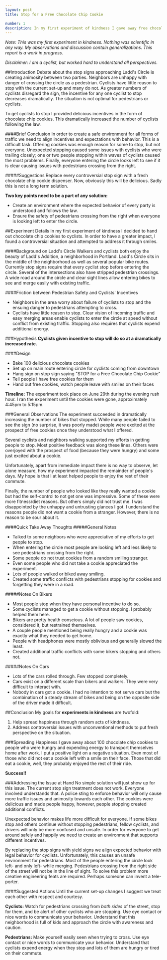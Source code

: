 ```yaml
--- 
layout: post 
title: Stop for a Free Chocolate Chip Cookie

number: 1
description: In my first experiment of kindness I gave away free chocolate chip cookies to people in Ladd's Circle during the evening commute. Previous evidence showed almost no one stopping. I demonstrated that with proper incentives cyclists are happy to stop. By addressing this issue with positive action I gained a greater understanding of the problems and potential solutions.
---
```

_Note: This was my first experiment in kindness. Nothing was scientific in any way. My observations and discussion contain generalizations. This report is a work in progress._

_Disclaimer: I am a cyclist, but worked hard to understand all perspectives._

##Introduction
Debate about the stop signs approaching Ladd's Circle is creating animosity between two parties. Neighbors are unhappy with danger of crossing the circle as a pedestrian. Cyclists have little reason to stop with the current set-up and many do not. As greater numbers of cyclists disregard the sign, the incentive for any one cyclist to stop decreases dramatically. The situation is not optimal for pedestrians or cyclists.

To get cyclists to stop I provided delicious incentives in the form of chocolate chip cookies. This dramatically increased the number of cyclists following the law.

####Brief Conclusion
In order to create a safe environment for all forms of traffic we need to align incentives and expectations with behavior. This is a difficult task. Offering cookies was enough reason for some to stop, but not everyone. Unexpected stopping caused some issues with cyclists who were trailing closely; one or two people stopping within waves of cyclists caused the most problems. Finally, everyone entering the circle looks left to see if it is clear causing issues with pedestrians crossing from the right.

#####Suggestions
Replace every controversial stop sign with a fresh chocolate chip cookie dispenser. Now, obviously this will be delicious. Sadly this is not a long term solution. 

__Two key points need to be a part of any solution:__

*   Create an environment where the expected behavior of every party is understood and follows the law.
*   Ensure the safety of pedestrians crossing from the right when everyone is looking left to enter the circle.


##Experiment Details
In my first experiment of kindness I decided to hand out chocolate chip cookies to cyclists. In order to have a greater impact, I found a controversial situation and attempted to address it through smiles.

####Background on Ladd's Circle
Walkers and cyclists both enjoy the beauty of Ladd's Addition, a neighborhood in Portland. Ladd's Circle sits in the middle of the neighborhood as well as several popular bike routes. Currently stop signs require that every cyclist stop before entering the circle. Several of the intersections also have stripped pedestrian crossings. A wide road around the circle and clear sight lines allow entering bikes to see and merge easily with existing traffic.

####Friction between Pedestrian Safety and Cyclists' Incentives    
*   Neighbors in the area worry about failure of cyclists to stop and the ensuing danger to pedestrians attempting to cross.
*   Cyclists have little reason to stop. Clear vision of incoming traffic and easy merging areas enable cyclists to enter the circle at speed without conflict from existing traffic. Stopping  also requires that cyclists expend additional energy.


###Hypothesis
__Cyclists given incentive to stop will do so at a dramatically increased rate.__

####Design
*   Bake 100 delicious chocolate cookies
*   Set up on main route entering circle for cyclists coming from downtown
*   Hang sign on stop sign saying "STOP for a Free Chocolate Chip Cookie"
*   Tell people I have free cookies for them
*   Hand out free cookies, watch people leave with smiles on their faces

__Timeline:__
The experiment took place on June 29th during the evening rush hour. I ran the experiment until the cookies were gone, approximately 4:45pm to 5:15pm. 

###General Observations
The experiment succeeded in dramatically increasing the number of bikes that stopped. While many people failed to see the sign (no surprise, it was poorly made) people were excited at the prospect of free cookies once they understood what I offered.

Several cyclists and neighbors walking supported my efforts in getting people to stop. Most positive feedback was along these lines. Others were overjoyed with the prospect of food (because they were hungry) and some just excited about a cookie.

Unfortunately, apart from immediate impact there is no way to observe, let alone measure, how my experiment impacted the remainder of people's days. My hope is that I at least helped people to enjoy the rest of their commute.

Finally, the number of people who looked like they really wanted a cookie but had the self-control to not get one was impressive. Some of these were more fitness/diet reasons. But others simply did not trust me. I was disappointed by the unhappy and untrusting glances I got. I understand the reasons people did not want a cookie from a stranger. However, there is no reason to be sour about it.

####Quick Take Away Thoughts
#####General Notes
*   Talked to some neighbors who were appreciative of my efforts to get people to stop.
*   When entering the circle most people are looking left and less likely to see pedestrians crossing from the right.
*   Some people do not trust cookies from a random smiling stranger.
*   Even some people who did not take a cookie appreciated the experiment.
*   Lots of people walked or biked away smiling.
*   Created some traffic conflicts with pedestrians stopping for cookies and forgetting they were in a road.

#####Notes On Bikers
*   Most people stop when they have personal incentive to do so.
*   Some cyclists managed to get a cookie without stopping. I probably helped them here.
*   Bikers are pretty health conscious. A lot of people saw cookies, considered it, but restrained themselves.
*   A couple people mentioned being really hungry and a cookie was exactly what they needed to get home.
*   People with headphones were mostly oblivious and generally slowed the least.
*   Created additional traffic conflicts with some bikers stopping and others not.

#####Notes On Cars
*   Lots of the cars rolled through. Few stopped completely.
*   Cars exist on a different scale than bikers and walkers. They were very difficult to interact with.
*   Nobody in cars got a cookie. I had no intention to not serve cars but the combination of a steady stream of bikes and being on the opposite side of the driver made it difficult.

##Conclusion
My goals for __experiments in kindness__ are twofold:

1.  Help spread happiness through random acts of kindness.
2.  Address controversial issues with unconventional methods to put fresh perspective on the situation.

###Spreading Happiness
I gave away about 100 chocolate chip cookies to people who were hungry and expending energy to transport themselves home after work. I put a positive light on a negative situation. Even most of those who did not eat a cookie left with a smile on their face. Those that did eat a cookie, well, they probably enjoyed the rest of their ride.

__Success!!__

###Addressing the Issue at Hand
No simple solution will just show up for this issue. The current stop sign treatment does not work. Everyone involved understands that. A police sting to enforce behavior will only cause more traffic issues and animosity towards each other. The cookies were delicious and made people happy, however, people stopping created additional conflicts.

Unexpected behavior makes life more difficult for everyone. If some bikes stop and others continue without stopping pedestrians, fellow cyclists, and drivers will only be more confused and unsafe. In order for everyone to get around safely and happily we need to create an environment that supports different incentives. 

By replacing the stop signs with yield signs we align expected behavior with legal behavior for cyclists. Unfortunately, this causes an unsafe environment for pedestrians. Most of the people entering the circle look left- and only left- while merging. Pedestrians crossing from the right side of the street will not be in the line of sight. To solve this problem more creative engineering feats are required. Perhaps someone can invent a tele-porter.

####Suggested Actions
Until the current set-up changes I suggest we treat each other with respect and courtesy.


__Cyclists:__ Watch for pedestrians crossing from _both sides_ of the street, stop for them, and be alert of other cyclists who are stopping. Use eye contact or nice words to communicate your behavior. Understand that this neighborhood is full of kids and approach the circle with awareness and caution.

__Pedestrians:__ Make yourself easily seen when trying to cross. Use eye contact or nice words to communicate your behavior. Understand that cyclists expend energy when they stop and lots of them are hungry or tired on their commute. 

